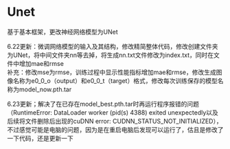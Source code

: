 # Unet
基于基本框架，更改神经网络模型为UNet  

6.22更新：微调网络模型的输入及其结构，修改精简整体代码，修改创建文件夹为UNet，将中间文件夹nn等去掉，将生成nn.txt文件修改为index.txt，同时在文件中增加mae和rmse  
补充：修改mse为rmse，训练过程中显示性能指标增加mae和rmse，修改生成图像名称为e0_0_o（output）和e0_0_t（target）格式，修改每次训练保存的模型名称为model_now.pth.tar  

6.23更新；解决了在已存在model_best.pth.tar时再运行程序报错的问题（RuntimeError: DataLoader worker (pid(s) 4388) exited unexpectedly以及后续将文件删除后出现的cuDNN error: CUDNN_STATUS_NOT_INITIALIZED），不过感觉可能是电脑的问题，因为是在重启电脑后发现可以运行了，估且是修改了一下代码，还是更新一下
